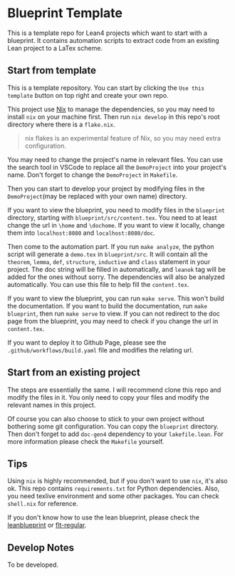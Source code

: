 # Blueprint Template

This is a template repo for Lean4 projects which want to start with a blueprint. It contains automation scripts to extract code from an existing Lean project to a LaTex scheme.

## Start from template

This is a template repository. You can start by clicking the `Use this template` button on top right and create your own repo.

This project use [Nix](https://nixos.org/) to manage the dependencies, so you may need to install `nix` on your machine first. Then run `nix develop` in this repo's root directory where there is  a `flake.nix`.

> nix flakes is an experimental feature of Nix, so you may need extra configuration.


You may need to change the project's name in relevant files. You can use the search tool in VSCode to replace all the `DemoProject` into your project's name. Don't forget to change the `DemoProject` in `Makefile`.

Then you can start to develop your project by modifying files in the `DemoProject`(may be replaced with your own name) directory.

If you want to view the blueprint, you need to modify files in the `blueprint` directory, starting with `blueprint/src/content.tex`. You need to at least change the url in `\home` and `\dochome`. If you want to view it locally, change them into `localhost:8080` and `localhost:8080/doc`.

Then come to the automation part. If you run `make analyze`, the python script will generate a `demo.tex` in `blueprint/src`. It will contain all the `theorem`, `lemma`, `def`, `structure`, `inductive` and `class` statement in your project. The doc string will be filled in automatically, and `leanok` tag will be added for the ones without sorry. The dependencies will also be analyzed automatically. You can use this file to help fill the `content.tex`.

If you want to view the blueprint, you can run `make serve`. This won't build the documentation. If you want to build the documentation, run `make blueprint`, then run `make serve` to view. If you can not redirect to the doc page from the blueprint, you may need to check if you change the url in `content.tex`.

If you want to deploy it to Github Page, please see the `.github/workflows/build.yaml` file and modifies the relating url.

## Start from an existing project

The steps are essentially the same. I will recommend clone this repo and modify the files in it. You only need to copy your files and modify the relevant names in this project.

Of course you can also choose to stick to your own project without bothering some git configuration. You can copy the `blueprint` directory. Then don't forget to add `doc-gen4` dependency to your `lakefile.lean`. For more information please check the `Makefile` yourself.


## Tips

Using `nix` is highly recommended, but if you don't want to use `nix`, it's also ok. This repo contains `requirements.txt` for Python dependencies. Also, you need texlive environment and some other packages. You can check `shell.nix` for reference.

If you don't know how to use the lean blueprint, please check the [leanblueprint](https://github.com/PatrickMassot/leanblueprint) or [flt-regular](https://github.com/leanprover-community/flt-regular).

## Develop Notes

To be developed.
